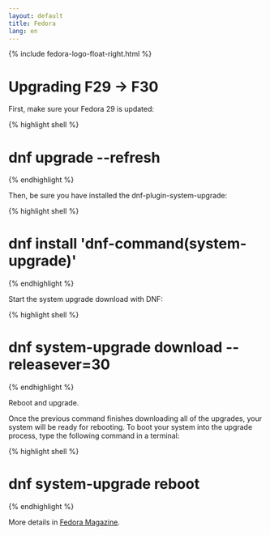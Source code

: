 ```yaml
---
layout: default
title: Fedora
lang: en
---
```

{% include fedora-logo-float-right.html %}

# Upgrading F29 -> F30

First, make sure your Fedora 29 is updated:

{% highlight shell %}
  # dnf upgrade --refresh
{% endhighlight %}

Then, be sure you have installed the dnf-plugin-system-upgrade:

{% highlight shell %}
  # dnf install 'dnf-command(system-upgrade)'
{% endhighlight %}

Start the system upgrade download with DNF:

{% highlight shell %}
  # dnf system-upgrade download --releasever=30
{% endhighlight %}

Reboot and upgrade.

Once the previous command finishes downloading all of the upgrades, your system will be ready for rebooting. To boot your system into the upgrade process, type the following command in a terminal:

{% highlight shell %}
  # dnf system-upgrade reboot
{% endhighlight %}

More details in [Fedora Magazine](https://fedoramagazine.org/upgrading-fedora-29-to-fedora-30/).


